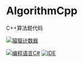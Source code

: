 # AlgorithmCpp
C++算法题代码

[![猫猫计数器](https://starry-trace-sky-moe-counter.vercel.app/get/@AlgorithmCpp?theme=rule34)](https://github.com/StarrySky-skyler/AlgorithmCpp)

[![编程语言C#](https://img.shields.io/badge/编程语言-Cpp-blue.svg?style=for-the-badge)](#)
[![IDE](https://img.shields.io/badge/IDE-Clion-pink.svg?style=for-the-badge)](#)